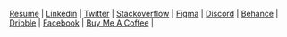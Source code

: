 [Resume]() |
[Linkedin](https://www.linkedin.com/in/mariglen-doda) |
[Twitter](https://twitter.com/DodaMariglen) |
[Stackoverflow](https://stackoverflow.com/users/12009833/mariglen-doda) |
[Figma](https://www.figma.com/@mariglen) |
[Discord](https://discord.gg/KMN3ZjfdWs) |
[Behance](https://www.behance.net/mariglendoda) |
[Dribble](https://dribbble.com/mariglen_doda) |
[Facebook](https://www.facebook.com/doda.mariglen.1999) |
[Buy Me A Coffee](https://www.buymeacoffee.com/mariglendol) |
